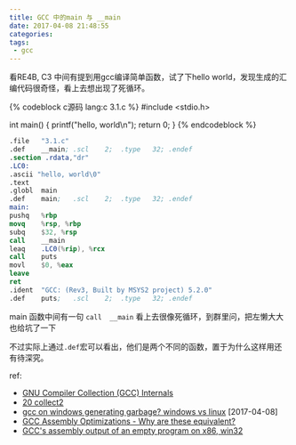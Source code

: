 ```yaml
---
title: GCC 中的main 与 __main
date: 2017-04-08 21:48:55
categories:
tags:
 - gcc
---
```

看RE4B, C3 中间有提到用gcc编译简单函数，试了下hello world，发现生成的汇编代码很奇怪，看上去想出现了死循环。

<!--more-->

{% codeblock c源码 lang:c 3.1.c %}
#include <stdio.h>

int main() 
{
    printf("hello, world\n");
    return 0;
}
{% endcodeblock %}

``` nasm 得到的汇编代码 3.1.s
.file	"3.1.c"
.def	__main;	.scl	2;	.type	32;	.endef
.section .rdata,"dr"
.LC0:
.ascii "hello, world\0"
.text
.globl	main
.def	main;	.scl	2;	.type	32;	.endef
main:
pushq	%rbp
movq	%rsp, %rbp
subq	$32, %rsp
call	__main
leaq	.LC0(%rip), %rcx
call	puts
movl	$0, %eax
leave
ret
.ident	"GCC: (Rev3, Built by MSYS2 project) 5.2.0"
.def	puts;	.scl	2;	.type	32;	.endef
```

main 函数中间有一句 `call	__main` 看上去很像死循环，到群里问，把左懒大大也给坑了一下

不过实际上通过`.def`宏可以看出，他们是两个不同的函数，置于为什么这样用还有待深究。

ref:

- [GNU Compiler Collection (GCC) Internals](http://www.delorie.com/gnu/docs/gcc/gccint_149.html)
- [20 collect2](https://gcc.gnu.org/onlinedocs/gccint/Collect2.html#Collect2)
- [gcc on windows generating garbage? windows vs linux](http://stackoverflow.com/questions/19552816/gcc-on-windows-generating-garbage-windows-vs-linux/19553974#19553974)
[2017-04-08]
- [GCC Assembly Optimizations - Why are these equivalent?](http://stackoverflow.com/questions/31166773/gcc-assembly-optimizations-why-are-these-equivalent)
- [GCC's assembly output of an empty program on x86, win32](http://stackoverflow.com/questions/1317081/gccs-assembly-output-of-an-empty-program-on-x86-win32/1317202#1317202)



<div style="display: none;">
{% raw %}


{% blockquote [author[, source]] [link] [source_link_title] %}
content
{% endblockquote %}


{% codeblock [title] [lang:language] [url] [link text] %}
code snippet
{% endcodeblock %}

``` [language] [title] [url] [link text] 
code snippet 
```


{% img [class names] /path/to/image [width] [height] [title text [alt text]] %}

![[title]](slug)


{% endraw %}
</div>
